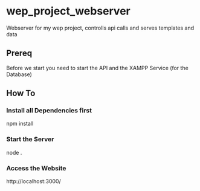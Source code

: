 # wep_project_webserver
Webserver for my wep project, controlls api calls and serves templates and data


## Prereq
Before we start you need to start the API and the XAMPP Service (for the Database)

## How To

### Install all Dependencies first
npm install

### Start the Server
node .

### Access the Website
http://localhost:3000/
